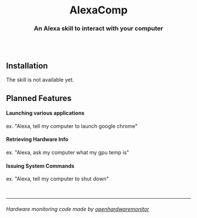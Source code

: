 <p align="center">
  <h1 align="center">AlexaComp</h1>
  <h3 align="center">An Alexa skill to interact with your computer</h3>
</p>
<br/>
<br/>

## Installation
The skill is not available yet.


## Planned Features
#### Launching various applications <br/>
ex. "Alexa, tell my computer to launch google chrome"

#### Retrieving Hardware Info <br/>
ex. "Alexa, ask my computer what my gpu temp is"

#### Issuing System Commands <br/>
ex. "Alexa, tell my computer to shut down"

<br/>

___
###### Hardware monitoring code made by [openhardwaremonitor](https://github.com/openhardwaremonitor/openhardwaremonitor)
